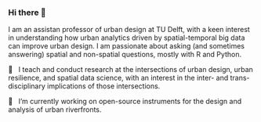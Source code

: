 ### Hi there 👋

I am an assistan professor of urban design at TU Delft, with a keen interest in understanding how urban analytics driven by spatial-temporal big data can improve urban design. I am passionate about asking (and sometimes answering) spatial and non-spatial questions, mostly with R and Python.

🌱  &nbsp; I teach and conduct research at the intersections of urban design, urban resilience, and spatial data science, with an interest in the inter- and trans-disciplinary implications of those intersections.

🔭  &nbsp; I’m currently working on open-source instruments for the design and analysis of urban riverfronts.
